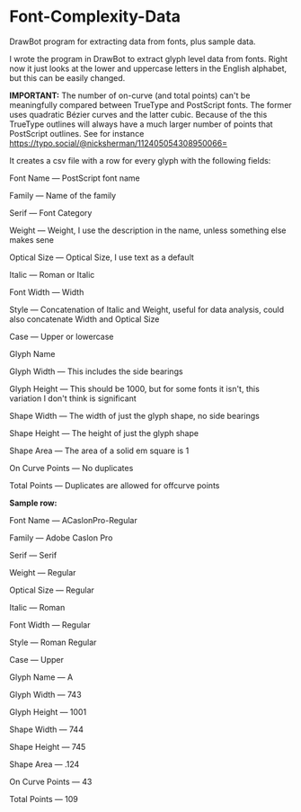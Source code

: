 # Font-Complexity-Data
DrawBot program for extracting data from fonts, plus sample data.

I wrote the program in DrawBot to extract glyph level data from fonts. Right now it just looks at the lower and uppercase letters in the English alphabet, but this can be easily changed. 

**IMPORTANT:** The number of on-curve (and total points) can't be meaningfully compared between TrueType and PostScript fonts. The former uses quadratic Bézier curves and the latter cubic. Because of the this TrueType outlines will always have a much larger number of points that PostScript outlines. 
See for instance
https://typo.social/@nicksherman/112405054308950066=

It creates a csv file with a row for every glyph with the following fields:

Font Name	— PostScript font name

Family	  — Name of the family

Serif     — Font Category

Weight	  — Weight, I use the description in the name, unless something else makes sene

Optical Size — Optical Size, I use text as a default

Italic     — Roman or Italic

Font Width — Width 

Style	     — Concatenation of Italic and Weight, useful for data analysis, could also concatenate Width and Optical Size

Case	     — Upper or lowercase

Glyph Name  

Glyph Width  — This includes the side bearings

Glyph Height — This should be 1000, but for some fonts it isn't, this variation
I don't think is significant

Shape Width	 — The width of just the glyph shape, no side bearings

Shape Height —	The height of just the glyph shape

Shape Area   — The area of a solid em square is 1

On Curve Points	— No duplicates

Total Points — Duplicates are allowed for offcurve points


**Sample row:**

Font Name	— ACaslonPro-Regular

Family	  — Adobe Caslon Pro

Serif     — Serif

Weight	  — Regular

Optical Size — Regular

Italic     — Roman

Font Width — Regular

Style	     — Roman Regular

Case	     — Upper

Glyph Name — A

Glyph Width — 743

Glyph Height — 1001

Shape Width	 — 744

Shape Height — 745

Shape Area	 — .124

On Curve Points	— 43

Total Points — 109
